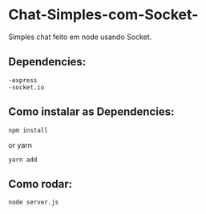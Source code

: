 # Chat-Simples-com-Socket-
Simples chat feito em node usando Socket.

## Dependencies:
    -express
    -socket.io

## Como instalar as Dependencies:
```
npm install
```
or yarn
```
yarn add
```
## Como rodar:
```
node server.js
```